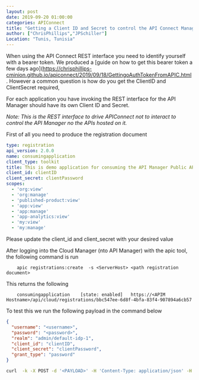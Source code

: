 ```yaml
---
layout: post
date: 2019-09-20 01:00:00
categories: APIConnect
title: "Getting a Client ID and Secret to control the API Connect Management REST Interface"
author: ["ChrisPhillips","JPSchiller"]
Location: "Tunis, Tunisia"
---
```


When using the API Connect REST interface  you need to identify yourself with a bearer token. We produced a [guide on how to get this bearer token a few days ago](https://chrisphillips-cminion.github.io/apiconnect/2019/09/18/GettingoAuthTokenFromAPIC.html. However a common question is how do you get the ClientID and ClientSecret required,

<!--more-->

For each application you have invoking the REST interface for the API Manager should have its own Client ID and Secret.

_Note: This is the REST interface to drive APIConnect not to interact to control the API Manager no the APIs hosted on it._

First of all you need to produce the registration document

```yaml
type: registration
api_version: 2.0.0
name: consumingapplication
client_type: toolkit
title: This is demo application for consuming the API Manager Public APIs
client_id: clientID
client_secret: clientPassword
scopes:
  - 'org:view'
  - 'org:manage'
  - 'published-product:view'
  - 'app:view'
  - 'app:manage'
  - 'app-analytics:view'
  - 'my:view'
  - 'my:manage'
```

Please update the client_id and client_secret with your desired value

After logging into the Cloud Manager (nto API Manager) with the apic tool, the following command is run
```
    apic registrations:create  -s <ServerHost> <path registration document>
```
This returns the following
```
    consumingapplication    [state: enabled]   https://<APIM Hostname>/api/cloud/registrations/bbc547ee-6d8f-4bfa-83f4-907894a6cb57
```
To test this we run the following payload in the command below

```json
{
  "username": "<username>",
  "password": "<password>",
  "realm": "admin/default-idp-1",
  "client_id": "clientID",
  "client_secret": "clientPassword",
  "grant_type": "password"
}
```

```bash
curl  -k -X POST -d '<PAYLOAD>' -H 'Content-Type: application/json' -H 'Accept: application/json' https://<APIM Hostname>/api/token
```
